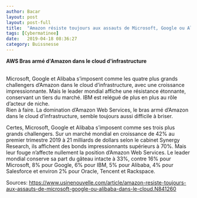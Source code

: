```yaml
---
author: Bacar
layout: post
layout: post-full
title:  "Amazon résiste toujours aux assauts de Microsoft, Google ou Alibaba dans le cloud"
tags: [Cybermatinee]
date:   2019-04-18 08:36:27
category: Buissnesse 
---
```


**AWS Bras armé d'Amazon dans le cloud d'infrastructure**  

<br/>
Microsoft, Google et Alibaba s’imposent comme les quatre plus grands challengers d’Amazon dans le cloud d’infrastructure, avec une croissance impressionnante. Mais le leader mondial affiche une résistance étonnante, conservant un tiers du marché. IBM est relégué de plus en plus au rôle d’acteur de niche.
<br/>
 Rien à faire. La domination d’Amazon Web Services, le bras armé d’Amazon dans le cloud d’infrastructure, semble toujours aussi difficile à briser.

Certes, Microsoft, Google et Alibaba s’imposent comme ses trois plus grands challengers. Sur un marché mondial en croissance de 42% au premier trimestre 2019 à 21 milliards de dollars selon le cabinet Synergy Research, ils affichent des bonds impressionnants supérieurs à 70%. Mais leur fouge n’affecte nullement la position d’Amazon Web Services. Le leader mondial conserve sa part du gâteau intacte à 33%, contre 16% pour Microsoft, 8% pour Google, 6% pour IBM, 5% pour Alibaba, 4% pour Salesforce et environ 2% pour Oracle, Tencent et Rackspace.
<br/>



Sources: <https://www.usinenouvelle.com/article/amazon-resiste-toujours-aux-assauts-de-microsoft-google-ou-alibaba-dans-le-cloud.N841260> 

